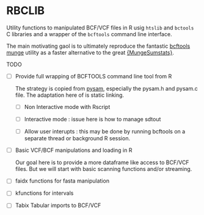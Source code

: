 # RBCLIB

Utility functions to manipulated BCF/VCF files in R usig `htslib` and `bctools` C libraries and a wrapper of the `bcftools` command line interface.

The main motivating gaol is to ultimately reproduce the fantastic [bcftools munge](https://github.com/freeseek/score) utility as a faster alternative to the great [{MungeSumstats}](https://github.com/Al-Murphy/MungeSumstats). 

TODO

- [ ] Provide full wrapping of BCFTOOLS command line tool from R
  
  The strategy is copied from [pysam](https://github.com/pysam-developers/pysam), especially the pysam.h and pysam.c file. The adaptation here of is static linking.
  
  - [ ] Non Interactive mode with Rscript
 
  - [ ] Interactive mode : issue here is how to manage sdtout
 
  - [ ] Allow user interupts : this may be done by running bcftools on a separate thread or background R session. 

- [ ] Basic VCF/BCF manipulations and loading in R
  
  Our goal here is to provide a more dataframe like access to BCF/VCF files. But we will start with basic scanning functions and/or streaming.

- [ ] faidx functions for fasta manipulation

- [ ] kfunctions for intervals

- [ ] Tabix Tabular imports to BCF/VCF


